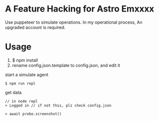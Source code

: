 # A Feature Hacking for Astro Emxxxx 

Use puppeteer to simulate operations.
In my operational process, An upgraded account is required.

# Usage

1. $ npm install
2. rename config.json.template to config.json, and edit it

start a simulate agent
```
$ npm run repl
```

get data
```
// in node repl
> Logged in // if not this, plz check config.json

> await probe.screenshot()
```
